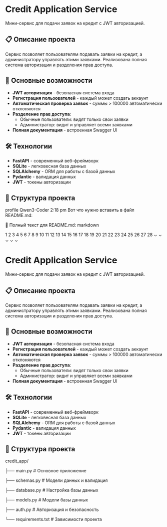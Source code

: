 # Credit Application Service

Мини-сервис для подачи заявок на кредит с JWT авторизацией.

## 📋 Описание проекта

Сервис позволяет пользователям подавать заявки на кредит, а администратору управлять этими заявками. Реализована полная система авторизации и разделения прав доступа.

## 🚀 Основные возможности

- **JWT авторизация** - безопасная система входа
- **Регистрация пользователей** - каждый может создать аккаунт
- **Автоматическая проверка заявок** - суммы > 100000 автоматически отклоняются
- **Разделение прав доступа**:
  - Обычные пользователи: видят только свои заявки
  - Администратор: видит и управляет всеми заявками
- **Полная документация** - встроенная Swagger UI

## 🛠️ Технологии

- **FastAPI** - современный веб-фреймворк
- **SQLite** - легковесная база данных
- **SQLAlchemy** - ORM для работы с базой данных
- **Pydantic** - валидация данных
- **JWT** - токены авторизации

## 📁 Структура проекта
profile
Qwen3-Coder
2:18 pm
Вот что нужно вставить в файл README.md:

📄 Полный текст для README.md:
markdown


1
2
3
4
5
6
7
8
9
10
11
12
13
14
15
16
17
18
19
20
21
22
23
24
25
26
27
28
⌄
⌄
⌄
⌄
⌄
# Credit Application Service

Мини-сервис для подачи заявок на кредит с JWT авторизацией.

## 📋 Описание проекта

Сервис позволяет пользователям подавать заявки на кредит, а администратору управлять этими заявками. Реализована полная система авторизации и разделения прав доступа.

## 🚀 Основные возможности

- **JWT авторизация** - безопасная система входа
- **Регистрация пользователей** - каждый может создать аккаунт
- **Автоматическая проверка заявок** - суммы > 100000 автоматически отклоняются
- **Разделение прав доступа**:
  - Обычные пользователи: видят только свои заявки
  - Администратор: видит и управляет всеми заявками
- **Полная документация** - встроенная Swagger UI

## 🛠️ Технологии

- **FastAPI** - современный веб-фреймворк
- **SQLite** - легковесная база данных
- **SQLAlchemy** - ORM для работы с базой данных
- **Pydantic** - валидация данных
- **JWT** - токены авторизации

## 📁 Структура проекта

credit_app/

├── main.py          # Основное приложение

├── schemas.py       # Модели данных и валидация

├── database.py      # Настройка базы данных

├── models.py        # Модели базы данных

├── auth.py          # Авторизация и безопасность

└── requirements.txt # Зависимости проекта
